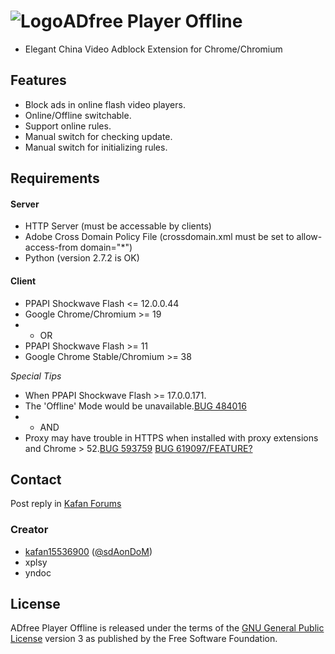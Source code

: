 # ![Logo](https://raw.githubusercontent.com/kafan15536900/ADfree-Player-Offline/Dev/icon/icon32.png)ADfree Player Offline
- Elegant China Video Adblock Extension for Chrome/Chromium

## Features

- Block ads in online flash video players.
- Online/Offline switchable.
- Support online rules.
- Manual switch for checking update.
- Manual switch for initializing rules.

## Requirements

#### Server

- HTTP Server (must be accessable by clients)
- Adobe Cross Domain Policy File (crossdomain.xml must be set to allow-access-from domain="*")
- Python (version 2.7.2 is OK)

#### Client

- PPAPI Shockwave Flash <= 12.0.0.44
- Google Chrome/Chromium >= 19
- - OR
- PPAPI Shockwave Flash >= 11
- Google Chrome Stable/Chromium >= 38

*Special Tips*

- When PPAPI Shockwave Flash >= 17.0.0.171.
- The 'Offline' Mode would be unavailable.[BUG 484016](https://code.google.com/p/chromium/issues/detail?id=484016)
- - AND
- Proxy may have trouble in HTTPS when installed with proxy extensions and Chrome > 52.[BUG 593759](https://bugs.chromium.org/p/chromium/issues/detail?id=593759) [BUG 619097/FEATURE?](https://bugs.chromium.org/p/chromium/issues/detail?id=619097)

## Contact

Post reply in [Kafan Forums](http://bbs.kafan.cn/thread-1777920-1-1.html)

### Creator

- [kafan15536900](http://github.com/kafan15536900) ([@sdAonDoM](https://twitter.com/@sdAonDoM))
- xplsy
- yndoc

## License

ADfree Player Offline is released under the terms of the [GNU General Public License](http://www.gnu.org/licenses/) version 3 as published by the Free Software Foundation.
